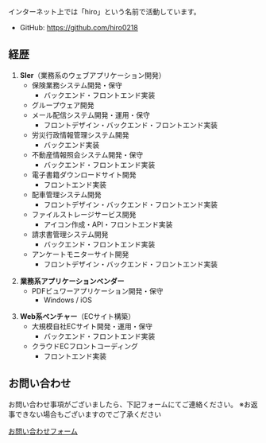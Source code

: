 インターネット上では「hiro」という名前で活動しています。

- GitHub: https://github.com/hiro0218

## 経歴

1. **SIer**（業務系のウェブアプリケーション開発）
    - 保険業務システム開発・保守
        - バックエンド・フロントエンド実装
    - グループウェア開発
    - メール配信システム開発・運用・保守
        - フロントデザイン・バックエンド・フロントエンド実装
    - 労災行政情報管理システム開発
        - バックエンド実装
    - 不動産情報照会システム開発・保守
        - バックエンド・フロントエンド実装
    - 電子書籍ダウンロードサイト開発
        - フロントエンド実装
    - 配車管理システム開発
        - フロントデザイン・バックエンド・フロントエンド実装
    - ファイルストレージサービス開発
        - アイコン作成・API・フロントエンド実装
    - 請求書管理システム開発
        - バックエンド・フロントエンド実装
    - アンケートモニターサイト開発
        - フロントデザイン・バックエンド・フロントエンド実装
<!-- <del datetime="2015-03-20T12:27:44+00:00"></del> -->
2. **業務系アプリケーションベンダー**
    - PDFビュワーアプリケーション開発・保守
        - Windows / iOS
<!-- <del datetime="2016-12-31T12:27:44+00:00"></del> -->
3. **Web系ベンチャー**（ECサイト構築）
    - 大規模自社ECサイト開発・運用・保守
        - バックエンド・フロントエンド実装
    - クラウドECフロントコーディング
        - フロントエンド実装

## お問い合わせ

お問い合わせ事項がございましたら、下記フォームにてご連絡ください。
※お返事できない場合もございますのでご了承ください

[お問い合わせフォーム](https://goo.gl/forms/9l1uAOVef8Wp3IFC2)


